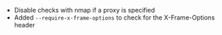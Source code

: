  * Disable checks with nmap if a proxy is specified
 * Added   ```--require-x-frame-options``` to check for the X-Frame-Options header
